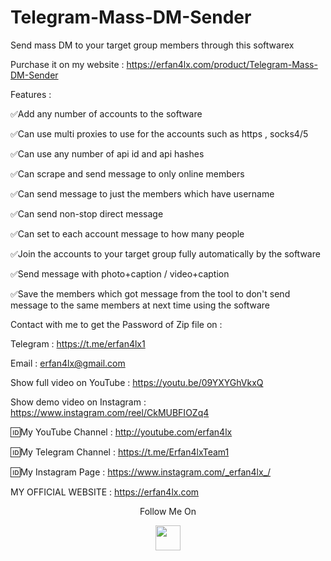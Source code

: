 # Telegram-Mass-DM-Sender
Send mass DM to your target group members through this softwarex

Purchase it on my website : https://erfan4lx.com/product/Telegram-Mass-DM-Sender

Features :

✅Add any number of accounts to the software

✅Can use multi proxies to use for the accounts such as https , socks4/5

✅Can use any number of api id and api hashes

✅Can scrape and send message to only online members

✅Can send message to just the members which have username

✅Can send non-stop direct message

✅Can set to each account message to how many people

✅Join the accounts to your target group fully automatically by the software

✅Send message with photo+caption / video+caption

✅Save the members which got message from the tool to don't send message to the same members at next time using the software

Contact with me to get the Password of Zip file on :

 Telegram : https://t.me/erfan4lx1
  
 Email : erfan4lx@gmail.com

Show full video on YouTube : https://youtu.be/09YXYGhVkxQ

Show demo video on Instagram : https://www.instagram.com/reel/CkMUBFIOZq4
 
🆔My YouTube Channel : http://youtube.com/erfan4lx

🆔My Telegram Channel : https://t.me/Erfan4lxTeam1

🆔My Instagram Page : https://www.instagram.com/_erfan4lx_/

 MY OFFICIAL WEBSITE : https://erfan4lx.com

<p align="center">
  Follow Me On
</p>
<p align="center">
  <a href="https://www.youtube.com/c/erfan4lx?sub_confirmation=1">
    <img src="https://www.iconsdb.com/icons/preview/black/youtube-4-xxl.png" width="40" height="40">
  </a>
</p>
